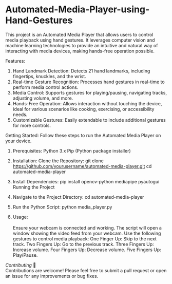 # Automated-Media-Player-using-Hand-Gestures
This project is an Automated Media Player that allows users to control media playback using hand gestures. It leverages computer vision and machine learning technologies to provide an intuitive and natural way of interacting with media devices, making hands-free operation possible.

Features:
1. Hand Landmark Detection: Detects 21 hand landmarks, including fingertips, knuckles, and the wrist.
2. Real-time Gesture Recognition: Processes hand gestures in real-time to perform media control actions.
3. Media Control: Supports gestures for playing/pausing, navigating tracks, adjusting volume, and more.
4. Hands-Free Operation: Allows interaction without touching the device, ideal for various scenarios like cooking, exercising, or accessibility needs.
5. Customizable Gestures: Easily extendable to include additional gestures for more controls.

Getting Started:
Follow these steps to run the Automated Media Player on your device.

1. Prerequisites:
Python 3.x
Pip (Python package installer)

2. Installation:
Clone the Repository:
git clone https://github.com/yourusername/automated-media-player.git
cd automated-media-player

3. Install Dependencies:
pip install opencv-python mediapipe pyautogui
Running the Project

4. Navigate to the Project Directory:
cd automated-media-player

5. Run the Python Script:
python media_player.py

6. Usage:<br/>   
Ensure your webcam is connected and working.
The script will open a window showing the video feed from your webcam.
Use the following gestures to control media playback:
One Finger Up: Skip to the next track.
Two Fingers Up: Go to the previous track.
Three Fingers Up: Increase volume.
Four Fingers Up: Decrease volume.
Five Fingers Up: Play/Pause.

*Contributing* 🤝<br/> 
Contributions are welcome! Please feel free to submit a pull request or open an issue for any improvements or bug fixes.
